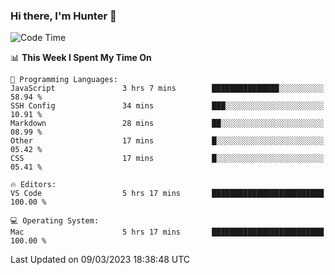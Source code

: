 ### Hi there, I'm Hunter 👋

<!--
**huntermatrix/huntermatrix** is a ✨ _special_ ✨ repository because its `README.md` (this file) appears on your GitHub profile.

Here are some ideas to get you started:

- 🔭 I’m currently working on ...
- 🌱 I’m currently learning ...
- 👯 I’m looking to collaborate on ...
- 🤔 I’m looking for help with ...
- 💬 Ask me about ...
- 📫 How to reach me: ...
- 😄 Pronouns: ...
- ⚡ Fun fact: ...
-->

<!--START_SECTION:waka-->
![Code Time](http://img.shields.io/badge/Code%20Time-28%20hrs%2048%20mins-blue)

📊 **This Week I Spent My Time On** 

```text
💬 Programming Languages: 
JavaScript               3 hrs 7 mins        ███████████████░░░░░░░░░░   58.94 % 
SSH Config               34 mins             ███░░░░░░░░░░░░░░░░░░░░░░   10.91 % 
Markdown                 28 mins             ██░░░░░░░░░░░░░░░░░░░░░░░   08.99 % 
Other                    17 mins             █░░░░░░░░░░░░░░░░░░░░░░░░   05.42 % 
CSS                      17 mins             █░░░░░░░░░░░░░░░░░░░░░░░░   05.41 % 

🔥 Editors: 
VS Code                  5 hrs 17 mins       █████████████████████████   100.00 % 

💻 Operating System: 
Mac                      5 hrs 17 mins       █████████████████████████   100.00 % 
```


 Last Updated on 09/03/2023 18:38:48 UTC
<!--END_SECTION:waka-->
